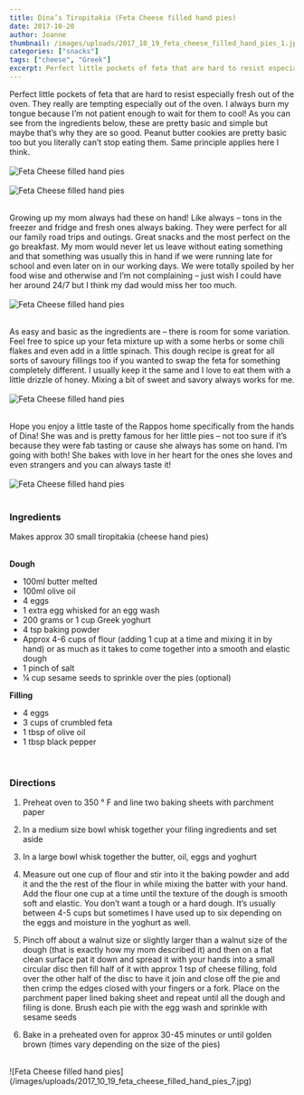 ```yaml
---
title: Dina’s Tiropitakia (Feta Cheese filled hand pies)
date: 2017-10-20
author: Joanne
thumbnail: /images/uploads/2017_10_19_feta_cheese_filled_hand_pies_1.jpg
categories: ["snacks"]
tags: ["cheese", "Greek"]
excerpt: Perfect little pockets of feta that are hard to resist especially fresh out of the oven
---
```


Perfect little pockets of feta that are hard to resist especially fresh out of the oven. They really are tempting especially out of the oven.  I always burn my tongue because I’m not patient enough to wait for them to cool! As you can see from the ingredients below, these are pretty basic and simple but maybe that’s why they are so good. Peanut butter cookies are pretty basic too but you literally can’t stop eating them. Same principle applies here I think.
<br>
<br>
![Feta Cheese filled hand pies](/images/uploads/2017_10_19_feta_cheese_filled_hand_pies_2.jpg)
<br>
<br>
![Feta Cheese filled hand pies](/images/uploads/2017_10_19_feta_cheese_filled_hand_pies_3.jpg)
<br>
<br>

Growing up my mom always had these on hand! Like always &ndash; tons in the freezer and fridge and fresh ones always baking.  They were perfect for all our family road trips and outings. Great snacks and the most perfect on the go breakfast. My mom would never let us leave without eating something and that something was usually this in hand if we were running late for school and even later on in our working days. We were totally spoiled by her food wise and otherwise and I’m not complaining &ndash; just wish I could have her around 24/7 but I think my dad would miss her too much.
<br>
<br>
![Feta Cheese filled hand pies](/images/uploads/2017_10_19_feta_cheese_filled_hand_pies_4.jpg)
<br>
<br>

As easy and basic as the ingredients are &ndash; there is room for some variation.  Feel free to spice up your feta mixture up with a some herbs or some chili flakes and even add in a little spinach. This dough recipe is great for all sorts of savoury fillings too if you wanted to swap the feta for something completely different. I usually keep it the same and I love to eat them with a little drizzle of honey. Mixing a bit of sweet and savory always works for me.
<br>
<br>
![Feta Cheese filled hand pies](/images/uploads/2017_10_19_feta_cheese_filled_hand_pies_5.jpg)
<br>
<br>

Hope you enjoy a little taste of the Rappos home specifically from the hands of Dina! She was and is pretty famous for her little pies &ndash; not too sure if it’s because they were fab tasting or cause she always has some on hand. I’m going with both! She bakes with love in her heart for the ones she loves and even strangers and you can always taste it!
<br>
<br>
![Feta Cheese filled hand pies](/images/uploads/2017_10_19_feta_cheese_filled_hand_pies_6.jpg)
<br>
<br>

### Ingredients
Makes approx 30 small tiropitakia (cheese hand pies)
<br>
<br>

**Dough**
* 100ml butter melted
* 100ml  olive oil
* 4 eggs
* 1 extra egg whisked for an egg wash
* 200 grams or 1 cup Greek yoghurt
* 4 tsp baking powder
* Approx 4-6 cups of flour (adding 1 cup at a time and mixing it in by hand) or as much as it takes to come together into a smooth and elastic dough
* 1 pinch of salt
* &frac14; cup sesame seeds to sprinkle over the pies (optional)

**Filling**
* 4 eggs
* 3 cups of crumbled feta
* 1 tbsp of olive oil
* 1 tbsp black pepper
<br>

### Directions

1. Preheat oven to 350 &deg; F and line two baking sheets with parchment paper

1. In a medium size bowl whisk together your filing ingredients and set aside

1. In a large bowl whisk together the butter, oil, eggs and yoghurt

1. Measure out one cup of flour and stir into it the baking powder and add it and the the rest of the flour in while mixing the batter with your hand. Add the flour one cup at a time until the texture of the dough is smooth soft and elastic. You don’t want a tough or a hard dough. It’s usually between 4-5 cups but sometimes I have used up to six depending on the eggs and moisture in the yoghurt as well.

1. Pinch off about a walnut size or slightly larger than a walnut size of the dough (that is exactly how my mom described it) and then on a flat clean surface pat it down and spread it with your hands into a small circular disc then fill half of it with approx 1 tsp of cheese filling, fold over the other half of the disc to have it join and close off the pie and then crimp the edges closed with your fingers or a fork. Place on the parchment paper lined baking sheet and repeat until all the dough and filing is done. Brush each pie with the egg wash and sprinkle with sesame seeds

1. Bake in a preheated oven for approx 30-45 minutes or until golden brown (times vary depending on the size of the pies)

<br>
![Feta Cheese filled hand pies](/images/uploads/2017_10_19_feta_cheese_filled_hand_pies_7.jpg)
